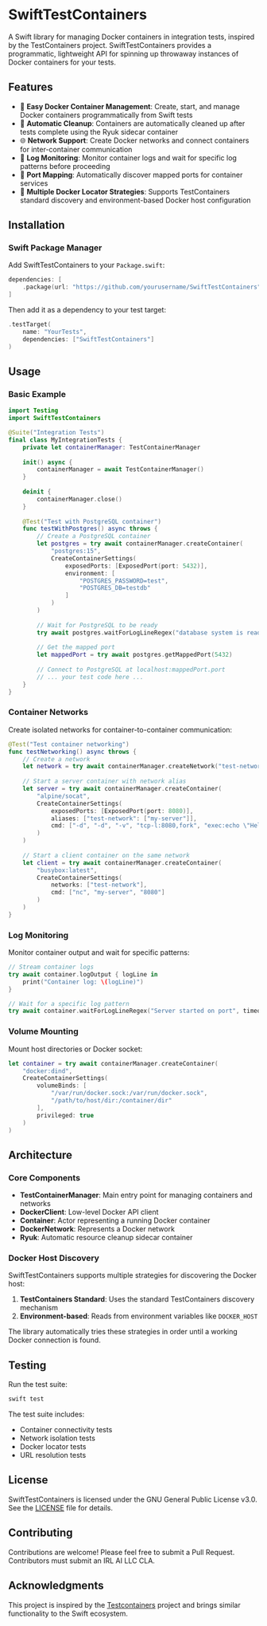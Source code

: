 # SwiftTestContainers

A Swift library for managing Docker containers in integration tests, inspired by the TestContainers project. SwiftTestContainers provides a programmatic, lightweight API for spinning up throwaway instances of Docker containers for your tests.

## Features

- 🚀 **Easy Docker Container Management**: Create, start, and manage Docker containers programmatically from Swift tests
- 🔧 **Automatic Cleanup**: Containers are automatically cleaned up after tests complete using the Ryuk sidecar container
- 🌐 **Network Support**: Create Docker networks and connect containers for inter-container communication
- 📝 **Log Monitoring**: Monitor container logs and wait for specific log patterns before proceeding
- 🔌 **Port Mapping**: Automatically discover mapped ports for container services
- 🎯 **Multiple Docker Locator Strategies**: Supports TestContainers standard discovery and environment-based Docker host configuration

## Installation

### Swift Package Manager

Add SwiftTestContainers to your `Package.swift`:

```swift
dependencies: [
    .package(url: "https://github.com/yourusername/SwiftTestContainers", from: "1.0.0")
]
```

Then add it as a dependency to your test target:

```swift
.testTarget(
    name: "YourTests",
    dependencies: ["SwiftTestContainers"]
)
```

## Usage

### Basic Example

```swift
import Testing
import SwiftTestContainers

@Suite("Integration Tests")
final class MyIntegrationTests {
    private let containerManager: TestContainerManager
    
    init() async {
        containerManager = await TestContainerManager()
    }
    
    deinit {
        containerManager.close()
    }
    
    @Test("Test with PostgreSQL container")
    func testWithPostgres() async throws {
        // Create a PostgreSQL container
        let postgres = try await containerManager.createContainer(
            "postgres:15",
            CreateContainerSettings(
                exposedPorts: [ExposedPort(port: 5432)],
                environment: [
                    "POSTGRES_PASSWORD=test",
                    "POSTGRES_DB=testdb"
                ]
            )
        )
        
        // Wait for PostgreSQL to be ready
        try await postgres.waitForLogLineRegex("database system is ready to accept connections")
        
        // Get the mapped port
        let mappedPort = try await postgres.getMappedPort(5432)
        
        // Connect to PostgreSQL at localhost:mappedPort.port
        // ... your test code here ...
    }
}
```

### Container Networks

Create isolated networks for container-to-container communication:

```swift
@Test("Test container networking")
func testNetworking() async throws {
    // Create a network
    let network = try await containerManager.createNetwork("test-network")
    
    // Start a server container with network alias
    let server = try await containerManager.createContainer(
        "alpine/socat",
        CreateContainerSettings(
            exposedPorts: [ExposedPort(port: 8080)],
            aliases: ["test-network": ["my-server"]],
            cmd: ["-d", "-d", "-v", "tcp-l:8080,fork", "exec:echo \"Hello\""]
        )
    )
    
    // Start a client container on the same network
    let client = try await containerManager.createContainer(
        "busybox:latest",
        CreateContainerSettings(
            networks: ["test-network"],
            cmd: ["nc", "my-server", "8080"]
        )
    )
}
```

### Log Monitoring

Monitor container output and wait for specific patterns:

```swift
// Stream container logs
try await container.logOutput { logLine in
    print("Container log: \(logLine)")
}

// Wait for a specific log pattern
try await container.waitForLogLineRegex("Server started on port", timeout: 30)
```

### Volume Mounting

Mount host directories or Docker socket:

```swift
let container = try await containerManager.createContainer(
    "docker:dind",
    CreateContainerSettings(
        volumeBinds: [
            "/var/run/docker.sock:/var/run/docker.sock",
            "/path/to/host/dir:/container/dir"
        ],
        privileged: true
    )
)
```

## Architecture

### Core Components

- **TestContainerManager**: Main entry point for managing containers and networks
- **DockerClient**: Low-level Docker API client
- **Container**: Actor representing a running Docker container
- **DockerNetwork**: Represents a Docker network
- **Ryuk**: Automatic resource cleanup sidecar container

### Docker Host Discovery

SwiftTestContainers supports multiple strategies for discovering the Docker host:

1. **TestContainers Standard**: Uses the standard TestContainers discovery mechanism
2. **Environment-based**: Reads from environment variables like `DOCKER_HOST`

The library automatically tries these strategies in order until a working Docker connection is found.

## Testing

Run the test suite:

```bash
swift test
```

The test suite includes:
- Container connectivity tests
- Network isolation tests  
- Docker locator tests
- URL resolution tests

## License

SwiftTestContainers is licensed under the GNU General Public License v3.0. See the [LICENSE](LICENSE) file for details.

## Contributing

Contributions are welcome! Please feel free to submit a Pull Request. Contributors must submit an IRL AI LLC CLA.

## Acknowledgments

This project is inspired by the [Testcontainers](https://testcontainers.org/) project and brings similar functionality to the Swift ecosystem.